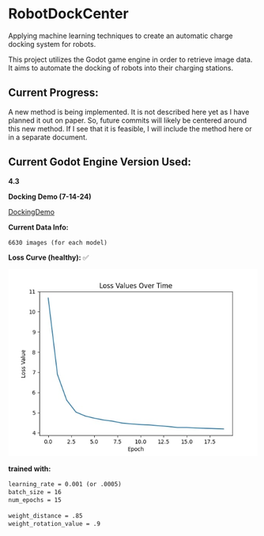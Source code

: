 # RobotDockCenter
 Applying machine learning techniques to create an automatic charge docking system for robots.

This project utilizes the Godot game engine in order to retrieve image data. It aims to automate the docking of robots into their charging stations.

## **Current Progress:**
A new method is being implemented. It is not described here yet as I have planned it out on paper. So, future commits will likely be centered around this new method.
If I see that it is feasible, I will include the method here or in a separate document.

## **Current Godot Engine Version Used:**
**4.3**

**Docking Demo (7-14-24)**

[DockingDemo](https://github.com/user-attachments/assets/17d77959-a484-4489-93ab-d440e66e084c)

**Current Data Info:**

```
6630 images (for each model)
```

**Loss Curve (healthy):**
✅

![Alt text](assets/latest_loss_curve.jpg "Current Loss Curve")

**trained with:**
```
learning_rate = 0.001 (or .0005)
batch_size = 16
num_epochs = 15

weight_distance = .85
weight_rotation_value = .9
```
